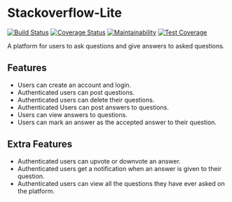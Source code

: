 # Stackoverflow-Lite
[![Build Status](https://travis-ci.org/PriscillaSam/Stackoverflow-Lite.svg?branch=challenge2)](https://travis-ci.org/PriscillaSam/Stackoverflow-Lite)
[![Coverage Status](https://coveralls.io/repos/github/PriscillaSam/Stackoverflow-Lite/badge.svg?branch=challenge2)](https://coveralls.io/github/PriscillaSam/Stackoverflow-Lite?branch=challenge2)
[![Maintainability](https://api.codeclimate.com/v1/badges/3aaf2463fdecb8e1596b/maintainability)](https://codeclimate.com/github/PriscillaSam/Stackoverflow-Lite/maintainability)
[![Test Coverage](https://api.codeclimate.com/v1/badges/3aaf2463fdecb8e1596b/test_coverage)](https://codeclimate.com/github/PriscillaSam/Stackoverflow-Lite/test_coverage)

A platform for users to ask questions and give answers to asked questions.

## Features
* Users can create an account and login.
* Authenticated users can post questions.
* Authenticated users can delete their questions.
* Authenticated Users can post answers to questions.
* Users can view answers to questions.
* Users can mark an answer as the accepted answer to their question.

## Extra Features
* Authenticated users can upvote or downvote an answer.
* Authenticated users get a notification when an answer is given to their question.
* Authenticated users can view all the questions they have ever asked on the platform.


